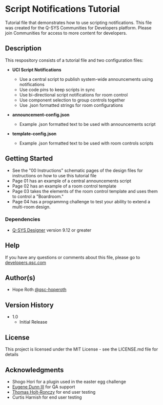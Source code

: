 # Script Notifications Tutorial

Tutorial file that demonstrates how to use scripting notifications. This file was created for the Q-SYS Communities for Developers platform. Please join Communities for access to more content for developers.

## Description

This respository consists of a tutorial file and two configuration files:

- **UCI Script Notifications**

  - Use a central script to publish system-wide announcements using notifications
  - Use code pins to keep scripts in sync
  - Use bi-directional script notifications for room control
  - Use component selection to group controls together
  - Use .json formatted strings for room configurations

- **announcement-config.json**

  - Example .json formatted text to be used with announcements script

- **template-config.json**
  - Example .json formatted text to be used with room controls scripts

## Getting Started

- See the "00 Instructions" schematic pages of the design files for instructions on how to use this tutorial file
- Page 01 has an example of a central announcements script
- Page 02 has an example of a room control template
- Page 03 takes the elements of the room control template and uses them to control a "Boardroom."
- Page 04 has a programmng challenge to test your ability to extend a multi-room design.

### Dependencies

- [Q-SYS Designer](https://www.qsys.com/resources/software-and-firmware/q-sys-designer-software/) version 9.12 or greater

## Help

If you have any questions or comments about this file, please go to [developers.qsc.com](https://developers.qsc.com)

## Author(s)

- Hope Roth [@qsc-hoperoth](https://github.com/qsc-hoperoth)

## Version History

- 1.0
  - Initial Release

## License

This project is licensed under the MIT License - see the LICENSE.md file for details

## Acknowledgments

- Shogo Hori for a plugin used in the easter egg challenge
- [Eugene Dunn III](https://github.com/QSC-Eugene) for QA support
- [Thomas Holt-Ronczy](https://github.com/qsc-thomasholtronczy) for end user testing
- Curtis Harnish for end user testing
